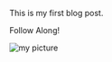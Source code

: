This is my first blog post.

Follow Along!

<img src="/blog/images/profile pic.png" alt="my picture">